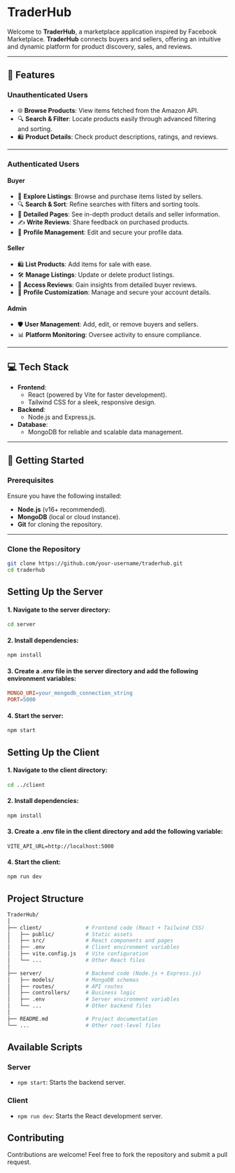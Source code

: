 # **TraderHub**  

Welcome to **TraderHub**, a marketplace application inspired by Facebook Marketplace. **TraderHub** connects buyers and sellers, offering an intuitive and dynamic platform for product discovery, sales, and reviews.

---

## 🌟 **Features**

### **Unauthenticated Users**
- 🌐 **Browse Products**: View items fetched from the Amazon API.  
- 🔍 **Search & Filter**: Locate products easily through advanced filtering and sorting.  
- 🛍️ **Product Details**: Check product descriptions, ratings, and reviews.  

---

### **Authenticated Users**
#### **Buyer**
- 🛒 **Explore Listings**: Browse and purchase items listed by sellers.  
- 🔍 **Search & Sort**: Refine searches with filters and sorting tools.  
- 📜 **Detailed Pages**: See in-depth product details and seller information.  
- ✍️ **Write Reviews**: Share feedback on purchased products.  
- 👤 **Profile Management**: Edit and secure your profile data.  

#### **Seller**
- 🛍️ **List Products**: Add items for sale with ease.  
- 🛠️ **Manage Listings**: Update or delete product listings.  
- 📜 **Access Reviews**: Gain insights from detailed buyer reviews.  
- 👤 **Profile Customization**: Manage and secure your account details.  

#### **Admin**
- 🛡️ **User Management**: Add, edit, or remove buyers and sellers.  
- 📊 **Platform Monitoring**: Oversee activity to ensure compliance.  

---

## 💻 **Tech Stack**
- **Frontend**:  
  - React (powered by Vite for faster development).  
  - Tailwind CSS for a sleek, responsive design.  
- **Backend**:  
  - Node.js and Express.js.  
- **Database**:  
  - MongoDB for reliable and scalable data management.  

---

## 🚀 **Getting Started**

### **Prerequisites**
Ensure you have the following installed:  
- **Node.js** (v16+ recommended).  
- **MongoDB** (local or cloud instance).  
- **Git** for cloning the repository.  

---

### **Clone the Repository**

```bash
git clone https://github.com/your-username/traderhub.git
cd traderhub
```
## Setting Up the Server
#### 1. Navigate to the server directory:

```bash
cd server
```
#### 2. Install dependencies:

```bash
npm install
```
#### 3. Create a .env file in the server directory and add the following environment variables:

```makefile
MONGO_URI=your_mongodb_connection_string
PORT=5000
```

#### 4. Start the server:

```bash
npm start
```

## Setting Up the Client
#### 1. Navigate to the client directory:

```bash
cd ../client
```

#### 2. Install dependencies:

```bash
npm install
```

#### 3. Create a .env file in the client directory and add the following variable:

```arduino
VITE_API_URL=http://localhost:5000
```

#### 4. Start the client:

```bash
npm run dev
```
## Project Structure
```bash
TraderHub/
│
├── client/              # Frontend code (React + Tailwind CSS)
│   ├── public/          # Static assets
│   ├── src/             # React components and pages
│   ├── .env             # Client environment variables
│   ├── vite.config.js   # Vite configuration
│   └── ...              # Other React files
│
├── server/              # Backend code (Node.js + Express.js)
│   ├── models/          # MongoDB schemas
│   ├── routes/          # API routes
│   ├── controllers/     # Business logic
│   ├── .env             # Server environment variables
│   └── ...              # Other backend files
│
├── README.md            # Project documentation
└── ...                  # Other root-level files
```

## Available Scripts
### Server
- `npm start`: Starts the backend server.

### Client
- `npm run dev`: Starts the React development server.

## Contributing
Contributions are welcome! Feel free to fork the repository and submit a pull request.
